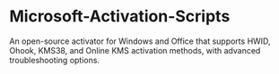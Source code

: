 # Microsoft-Activation-Scripts
An open-source activator for Windows and Office that supports HWID, Ohook, KMS38, and Online KMS activation methods, with advanced troubleshooting options.
